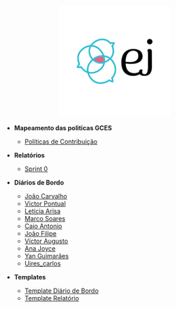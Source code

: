 
<center>

<a href="https://gces-ej.github.io/docs/#/" target="_blank">
  <img src="assets/ej-logo.png" alt="Logo" style="width: 50%; height: auto;">
</a>

</center>

- **Mapeamento das politicas GCES**
    - [Políticas de Contribuição](politicasGCES/politicasGCES.md)

- **Relatórios**
    - [Sprint 0](relatorios/sprint_0.md)

- **Diários de Bordo**
    - [João Carvalho](diarioBordo/joao_carvalho.md)
    - [Victor Pontual](diarioBordo/victor_pontual.md)
    - [Leticia Arisa](diarioBordo/leticia_arisa.md)
    - [Marco Soares](diarioBordo/marco_soares.md)
    - [Caio Antonio](diarioBordo/caio_antonio.md)
    - [João Filipe](diarioBordo/Joao_Filipe.md)
    - [Víctor Augusto](diarioBordo/victor_augusto.md)
    - [Ana Joyce](diarioBordo/ana_joyce.md)
    - [Yan Guimarães](diarioBordo/yan_guimaraes.md)
    - [Uires_carlos](diarioBordo/uires_carlos.md)

- **Templates**
    - [Template Diário de Bordo](templates/template-diario-bordo.md)
    - [Template Relatório](templates/template-relatorio.md)
